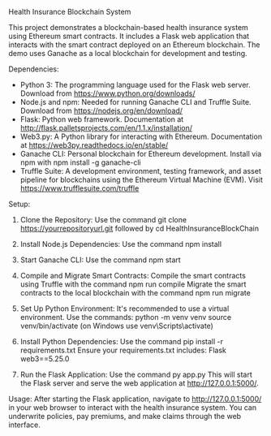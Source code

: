 Health Insurance Blockchain System

This project demonstrates a blockchain-based health insurance system using Ethereum smart contracts. It includes a Flask web application that interacts with the smart contract deployed on an Ethereum blockchain. The demo uses Ganache as a local blockchain for development and testing.

Dependencies:

-   Python 3: The programming language used for the Flask web server. Download from https://www.python.org/downloads/
-   Node.js and npm: Needed for running Ganache CLI and Truffle Suite. Download from https://nodejs.org/en/download/
-   Flask: Python web framework. Documentation at http://flask.palletsprojects.com/en/1.1.x/installation/
-   Web3.py: A Python library for interacting with Ethereum. Documentation at https://web3py.readthedocs.io/en/stable/
-   Ganache CLI: Personal blockchain for Ethereum development. Install via npm with npm install -g ganache-cli
-   Truffle Suite: A development environment, testing framework, and asset pipeline for blockchains using the Ethereum Virtual Machine (EVM). Visit https://www.trufflesuite.com/truffle

Setup:

1. Clone the Repository:
   Use the command git clone https://yourrepositoryurl.git followed by cd HealthInsuranceBlockChain

2. Install Node.js Dependencies:
   Use the command npm install

3. Start Ganache CLI:
   Use the command npm start

4. Compile and Migrate Smart Contracts:
   Compile the smart contracts using Truffle with the command npm run compile
   Migrate the smart contracts to the local blockchain with the command npm run migrate

5. Set Up Python Environment:
   It's recommended to use a virtual environment. Use the commands:
   python -m venv venv
   source venv/bin/activate (on Windows use venv\Scripts\activate)

6. Install Python Dependencies:
   Use the command pip install -r requirements.txt
   Ensure your requirements.txt includes:
   Flask
   web3==5.25.0

7. Run the Flask Application:
   Use the command py app.py
   This will start the Flask server and serve the web application at http://127.0.0.1:5000/.

Usage:
After starting the Flask application, navigate to http://127.0.0.1:5000/ in your web browser to interact with the health insurance system. You can underwrite policies, pay premiums, and make claims through the web interface.
